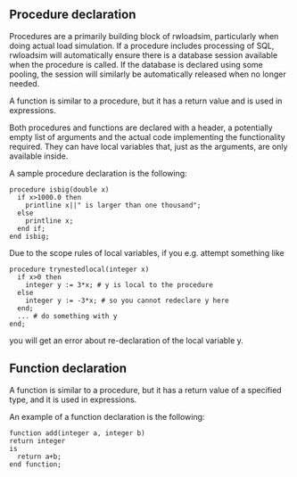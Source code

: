## Procedure declaration
Procedures are a primarily building block of rwloadsim, particularly 
when doing actual load simulation.
If a procedure includes processing of SQL, rwloadsim will automatically 
ensure there is a database session available when the procedure is 
called.
If the database is declared using some pooling, the session will 
similarly be automatically released when no longer needed.

A function is similar to a procedure, but it has a return value and is used in expressions.

Both procedures and functions are declared with a header, a potentially empty list of arguments
and the actual code implementing the functionality required.
They can have local variables that, just as the arguments, are only available inside.

A sample procedure declaration is the following:
```
procedure isbig(double x)
  if x>1000.0 then
    printline x||" is larger than one thousand";
  else
    printline x;
  end if;
end isbig;
```
Due to the scope rules of local variables, if you e.g. attempt 
something like
```
procedure trynestedlocal(integer x)
  if x>0 then
    integer y := 3*x; # y is local to the procedure
  else
    integer y := -3*x; # so you cannot redeclare y here
  end;
  ... # do something with y
end;
```
you will get an error about re-declaration of the local variable y.

## Function declaration
A function is similar to a procedure, but it has a return value of a 
specified type, and it is used in expressions. 

An example of a function declaration is the following:
```
function add(integer a, integer b)
return integer
is
  return a+b;
end function;
```
